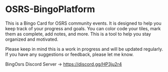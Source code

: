 # OSRS-BingoPlatform

This is a Bingo Card for OSRS community events. It is designed to help you keep track of your progress and goals. You can color code your tiles, mark them as complete, add notes, and more. This is a tool to help you stay organized and motivated.

Please keep in mind this is a work in progress and will be updated regularly. If you have any suggestions or feedback, please let me know.

BingOsrs Discord Server -> https://discord.gg/HP3ju2r4

